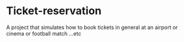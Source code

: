 # Ticket-reservation
 A project that simulates how to book tickets in general at an airport or cinema or football match ...etc
